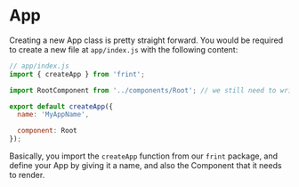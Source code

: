 # App

Creating a new App class is pretty straight forward. You would be required to create a new file at `app/index.js` with the following content:

```js
// app/index.js
import { createApp } from 'frint';

import RootComponent from '../components/Root'; // we still need to write this file

export default createApp({
  name: 'MyAppName',

  component: Root
});
```

Basically, you import the `createApp` function from our `frint` package, and define your App by giving it a name, and also the Component that it needs to render.
